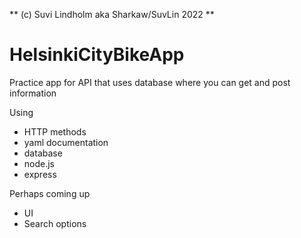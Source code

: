 ** (c) Suvi Lindholm aka Sharkaw/SuvLin 2022 **
# HelsinkiCityBikeApp
Practice app for API that uses database where you can get and post information

Using 
  - HTTP methods
  - yaml documentation
  - database
  - node.js
  - express

Perhaps coming up
  - UI
  - Search options
